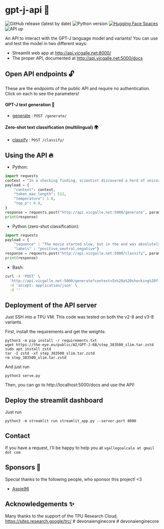 # gpt-j-api 🦜
![GitHub release (latest by date)](https://img.shields.io/github/v/release/vicgalle/gpt-j-api?color=blueviolet)
![Python version](https://img.shields.io/badge/python-3.7-blueviolet)
[![Hugging Face Spaces](https://img.shields.io/badge/%F0%9F%A4%97%20Hugging%20Face-Spaces-blue)](https://huggingface.co/spaces/vicgalle/gpt-j-api)
![API up](https://github.com/vicgalle/gpt-j-api/actions/workflows/test.yml/badge.svg)


An API to interact with the GPT-J language model and variants! You can use and test the model in two different ways:

* Streamlit web app at http://api.vicgalle.net:8000/ 
* The proper API, documented at http://api.vicgalle.net:5000/docs

## Open API endpoints 🔓

These are the endpoints of the public API and require no authentication.
Click on each to see the parameters!

#### GPT-J text generation 🤖

* [generate](docs/generate.md) : `POST /generate/`

#### Zero-shot text classification (multilingual) 🌍

* [classify](docs/classify.md) : `POST /classify/`

## Using the API 🔥

* Python:

```python
import requests
context = "In a shocking finding, scientist discovered a herd of unicorns living in a remote, previously unexplored valley, in the Andes Mountains. Even more surprising to the researchers was the fact that the unicorns spoke perfect English."
payload = {
    "context": context,
    "token_max_length": 512,
    "temperature": 1.0,
    "top_p": 0.9,
}
response = requests.post("http://api.vicgalle.net:5000/generate", params=payload).json()
print(response)
```

* Python (zero-shot classification):

```python
import requests
payload = { 
    "sequence" : "The movie started slow, but in the end was absolutely amazing!", 
    "labels" : "positive,neutral,negative"}
response = requests.post("http://api.vicgalle.net:5000/classify", params=payload).json()
print(response)
```

* Bash:

```bash
curl -X 'POST' \
  'http://api.vicgalle.net:5000/generate?context=In%20a%20shocking%20finding%2C%20scientists%20discovered%20a%20herd%20of%20unicorns%20living%20in%20a%20remote%2C%20previously%20unexplored%20valley%2C%20in%20the%20Andes%20Mountains.%20Even%20more%20surprising%20to%20the%20researchers%20was%20the%20fact%20that%20the%20unicorns%20spoke%20perfect%20English.&token_max_length=512&temperature=1&top_p=0.9' \
  -H 'accept: application/json' \
  -d ''
```

## Deployment of the API server

Just SSH into a TPU VM. This code was tested on both the v2-8 and v3-8 variants.

First, install the requirements and get the weights:
```
python3 -m pip install -r requirements.txt
wget https://the-eye.eu/public/AI/GPT-J-6B/step_383500_slim.tar.zstd
sudo apt install zstd
tar -I zstd -xf step_383500_slim.tar.zstd
rm step_383500_slim.tar.zstd
```

And just run
```
python3 serve.py
```

Then, you can go to http://localhost:5000/docs and use the API!

## Deploy the streamlit dashboard

Just run

```
python3 -m streamlit run streamlit_app.py --server.port 8000
```

## Contact

If you have a request, I'll be happy to help you at `vgallegoalcala at gmail dot com`


## Sponsors 🦄

Special thanks to the following people, who sponsor this project! <3

* [Aspie96](https://github.com/Aspie96)


## Acknowledgements ✨

Many thanks to the support of the TPU Research Cloud, https://sites.research.google/trc/
#   d e v o n a i e n g i n e c o r e  
 #   d e v o n a i e n g i n e c o r e  
 